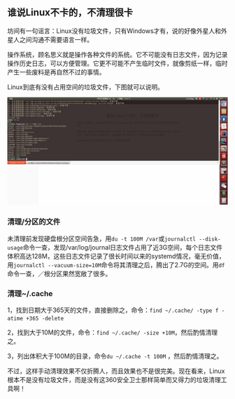 ## 	谁说Linux不卡的，不清理很卡

坊间有一句谣言：Linux没有垃圾文件，只有Windows才有，说的好像外星人和外星人之间沟通不需要语言一样。

操作系统，顾名思义就是操作各种文件的系统。它不可能没有日志文件，因为记录操作历史日志，可以方便管理。它更不可能不产生临时文件，就像剪纸一样，临时产生一些废料是再自然不过的事情。

Linux到底有没有占用空间的垃圾文件，下图就可以说明。

![1554313351265](assets/1554313351265.png)



### 清理/分区的文件

未清理前发现硬盘根分区空间告急，用`du -t 100M /var`或`journalctl --disk-usage`命令一查，发现/var/log/journal日志文件占用了近3G空间，每个日志文件体积高达128M，这些日志文件记录了很长时间以来的systemd情况，毫无价值，用`journalctl --vacuum-size=10M`命令将其清理之后，腾出了2.7G的空间。用`df`命令一查，／根分区果然宽敞了很多。

### 清理~/.cache

1，找到日期大于365天的文件，直接删除之，命令：`find ~/.cache/ -type f -atime +365 -delete`

2，找到大于10M的文件，命令：`find ~/.cache/ -size +10M`，然后酌情清理之。

3，列出体积大于100M的目录，命令`du ~/.cache -t 100M` ，然后酌情清理之。

不过，这样手动清理效果不仅折腾人，而且效果也不是很完美。现在看来，Linux根本不是没有垃圾文件，而是没有这360安全卫士那样简单而又得力的垃圾清理工具啊！